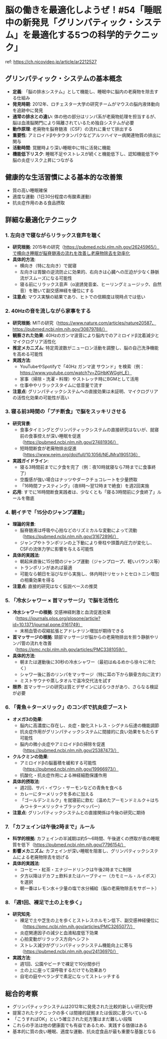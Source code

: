 # 脳の働きを最適化しようぜ！#54「睡眠中の新発見「グリンパティック・システム」を最適化する5つの科学的テクニック」

ref:  <https://ch.nicovideo.jp/article/ar2212527>

## グリンパティック・システムの基本概念

- **定義**: 「脳の排水システム」として機能し、睡眠中に脳内の老廃物を除去する仕組み
- **発見時期**: 2012年、ロチェスター大学の研究チームがマウスの脳内液体動向を追跡中に発見
- **通常の排水との違い**: 体の他の部分はリンパ系が老廃物処理を担当するが、脳は血液脳関門により隔離されているため独自システムが必要
- **動作原理**: 老廃物を脳脊髄液（CSF）の流れに乗せて排出する
- **重要性**: アミロイドβやタウタンパクなどアルツハイマー病関連物質の排出に関与
- **活動時間**: 覚醒時より深い睡眠中に特に活発に機能
- **機能低下リスク**: 睡眠不足やストレスが続くと機能低下し、認知機能低下や脳の炎症リスク上昇につながる

## 健康的な生活習慣による基本的な改善策

- 質の高い睡眠確保
- 適度な運動（1日30分程度の有酸素運動）
- 抗炎症作用のある食品摂取

## 詳細な最適化テクニック

### 1. 左向きで寝ながらリラックス音声を聴く

- **研究根拠**: 2015年の研究（<https://pubmed.ncbi.nlm.nih.gov/26245965/）で横向き睡眠が脳脊髄液の流れを改善し老廃物除去を効率化>
- **具体的方法**:
  - 横向き（特に左向き）で就寝
  - 左向きは胃酸の逆流防止に効果的、右向きは心臓への圧迫が少なく静脈流がスムーズになる可能性
  - 寝る前にリラックス音声（α波誘発音楽、ヒーリングミュージック、自然音）を聴いて副交感神経を優位にする
- **注意点**: マウス実験の結果であり、ヒトでの信頼度は現時点では低い

### 2. 40Hzの音を流しながら家事をする

- **研究根拠**: MITの研究（<https://www.nature.com/articles/nature20587、https://pubmed.ncbi.nlm.nih.gov/30879788/）>
- **観察された効果**: 40Hzのガンマ波音により脳内でのアミロイドβ沈着減少とマイクログリア活性化
- **推定メカニズム**: 特定周波数がニューロン活動を調整し、脳の自己洗浄機能を高める可能性
- **実践方法**:
  - YouTubeやSpotifyで「40Hz ガンマ波 サウンド」を検索（例：<https://www.youtube.com/watch?v=ZGHbKWGgH_E）>
  - 家事（掃除・洗濯・料理）やストレッチ時にBGMとして活用
  - 仕事中やリラックスタイムに低音量で流す
- **注意点**: グリンパティックシステムへの直接効果は未証明、マイクログリアの活性化効果の可能性が高い

### 3. 寝る前3時間の「プチ断食」で脳をスッキリさせる

- **研究背景**:
  - 食事タイミングとグリンパティックシステムの直接研究はないが、就寝前の食事控えが深い睡眠を促進（<https://pubmed.ncbi.nlm.nih.gov/27481936/）>
  - 短時間断食が老廃物排出促進（<https://www.nejm.org/doi/full/10.1056/NEJMra1905136）>
- **実践ガイドライン**:
  - 寝る3時間前までに夕食を完了（例：夜10時就寝なら7時までに食事終了）
  - 空腹感が強い場合はナッツやダークチョコレートを少量摂取
  - 「16時間ファスティング」（夜8時〜翌12時まで絶食）を週2回実施
- **応用**: すでに16時間断食実践者は、少なくとも「寝る3時間前に夕食終了」ルールを徹底

### 4. 朝イチで「15分のジャンプ運動」

- **理論的背景**:
  - 脳脊髄液は呼吸や心拍などのリズミカルな変動によって流動（<https://pubmed.ncbi.nlm.nih.gov/31672896/）>
  - ジャンプやトランポリンの上下動により脊柱や頭蓋内圧力が変化し、CSFの流体力学に影響を与える可能性
- **具体的実践法**:
  - 朝起床直後に15分間のジャンプ運動（ジャンプロープ、軽いバウンス等）
  - トランポリンがあれば最適
  - 可能なら朝日を浴びながら実施し、体内時計リセットとセロトニン増加の相乗効果を得る
- **注意点**: 直接的研究はなく仮説ベースの推奨

### 5. 「冷水シャワー × 首マッサージ」で脳を活性化

- **冷水シャワーの根拠**: 交感神経刺激と血流促進効果（<https://journals.plos.org/plosone/article?id=10.1371/journal.pone.0161749）>
  - 末梢血管の収縮拡張とアドレナリン増加が期待できる
- **首マッサージの根拠**: 頸部マッサージが脳からの老廃物排出を担う静脈やリンパ管の流れを改善（<https://pmc.ncbi.nlm.nih.gov/articles/PMC3381059/）>
- **具体的方法**:
  - 朝または運動後に30秒の冷水シャワー（最初はぬるめから徐々に冷たく）
  - シャワー後に首のリンパをマッサージ（特に耳の下から鎖骨方向に流す）
  - ミストサウナや蒸しタオルで温冷交代法を試す
- **限界**: 首マッサージの研究は質とデザインにばらつきがあり、さらなる検証が必要

### 6. 「青魚＋ターメリック」のコンボで抗炎症ブースト

- **オメガ3の効果**:
  - 脳内に高濃度に存在し、炎症・酸化ストレス・シグナル伝達の機能調節
  - 抗炎症作用がグリンパティックシステムに間接的に良い効果をもたらす可能性
  - 脳内の微小炎症やアミロイドβの掃除を促進（<https://pubmed.ncbi.nlm.nih.gov/25387473/）>
- **クルクミンの効果**:
  - アミロイドβの脳蓄積を緩和する可能性（<https://pubmed.ncbi.nlm.nih.gov/19966973/）>
  - 抗酸化・抗炎症作用による神経細胞保護作用
- **具体的摂取法**:
  - 週2回、サバ・イワシ・サーモンなどの青魚を食べる
  - カレーにターメリックを多めに加える
  - 「ゴールデンミルク」を就寝前に飲む（温めたアーモンドミルク＋はちみつ＋ターメリック＋ブラックペッパー）
- **注意点**: グリンパティックシステムとの直接関係は今後の研究に期待

### 7. 「カフェインは午後2時まで」ルール

- **科学的根拠**: カフェインの半減期は約5～6時間、午後遅くの摂取が夜の睡眠質を低下（<https://pubmed.ncbi.nlm.nih.gov/7796154/）>
- **影響メカニズム**: カフェインが深い睡眠を阻害し、グリンパティックシステムによる老廃物除去を妨げる
- **具体的実践法**:
  - コーヒー・紅茶・エナジードリンクは午後2時までに制限
  - 夕方以降はデカフェ飲料またはハーブティー（カモミール・ルイボス）を選択
  - 朝一番はレモン水＋少量の塩で水分補給（脳の老廃物除去をサポート）

### 8. 「週1回、裸足で土の上を歩く」

- **研究知見**:
  - 裸足で土や芝生の上を歩くとストレスホルモン低下、副交感神経優位に（<https://pmc.ncbi.nlm.nih.gov/articles/PMC3265077/）>
  - 炎症関連因子の減少と血液粘度低下効果
  - 心拍変動がリラックス方向へシフト
  - ストレス減少がグリンパティックシステム機能向上に寄与（<https://pubmed.ncbi.nlm.nih.gov/24136970/）>
- **実践方法**:
  - 週1回、公園やビーチで裸足で10分間歩行
  - 土の上に座って深呼吸するだけでも効果あり
  - 自宅の庭やベランダで素足になってストレッチする

## 総合的考察

- グリンパティックシステムは2012年に発見された比較的新しい研究分野
- 提案されたテクニックの多くは間接的証拠または仮説に基づいている
- 「こうすればOK」という確立された処方箋はまだ難しい段階
- これらの手法は他の健康面でも有益であるため、実践する価値はある
- 基本的に質の良い睡眠、適度な運動、抗炎症食品が最も重要な基盤となる
